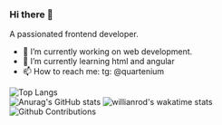 ### Hi there 👋

A passionated frontend developer.
- 🔭  I’m currently working on web development.
- 🌱 I’m currently learning html and angular
- 📫 How to reach me: tg: @quartenium


![Top Langs](https://github-readme-stats.vercel.app/api/top-langs/?username=anokata&layout=compact&hide=php,java&theme=dark)    
![Anurag's GitHub stats](https://github-readme-stats.vercel.app/api?username=anokata&show_icons=true&theme=dark)
![willianrod's wakatime stats](https://github-readme-stats.vercel.app/api/wakatime?username=anokata&theme=dark)
![Github Contributions](https://github-readme-streak-stats.herokuapp.com/?user=anokata&hide_border=true)



<!--
Here are some ideas to get you started:
- 👯 I’m looking to collaborate on ...
- 🤔 I’m looking for help with ...
- 💬 Ask me about ...
- 😄 Pronouns: ...
- ⚡ Fun fact: ...
-->
